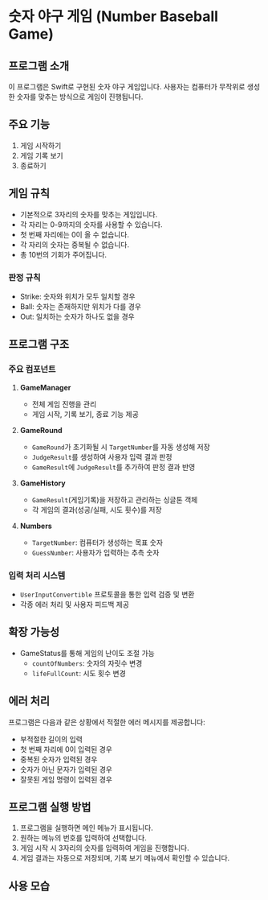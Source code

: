 # 숫자 야구 게임 (Number Baseball Game)

## 프로그램 소개
이 프로그램은 Swift로 구현된 숫자 야구 게임입니다. 사용자는 컴퓨터가 무작위로 생성한 숫자를 맞추는 방식으로 게임이 진행됩니다.

## 주요 기능
1. 게임 시작하기
2. 게임 기록 보기
3. 종료하기

## 게임 규칙
- 기본적으로 3자리의 숫자를 맞추는 게임입니다.
- 각 자리는 0-9까지의 숫자를 사용할 수 있습니다.
- 첫 번째 자리에는 0이 올 수 없습니다.
- 각 자리의 숫자는 중복될 수 없습니다.
- 총 10번의 기회가 주어집니다.

### 판정 규칙
- Strike: 숫자와 위치가 모두 일치할 경우
- Ball: 숫자는 존재하지만 위치가 다를 경우
- Out: 일치하는 숫자가 하나도 없을 경우

## 프로그램 구조

### 주요 컴포넌트
1. **GameManager**
   - 전체 게임 진행을 관리
   - 게임 시작, 기록 보기, 종료 기능 제공

2. **GameRound**
   - `GameRound`가 초기화될 시 `TargetNumber`를 자동 생성해 저장
   - `JudgeResult`를 생성하여 사용자 입력 결과 판정
   - `GameResult`에 `JudgeResult`를 추가하여 판정 결과 반영

3. **GameHistory**
   - `GameResult`(게임기록)을 저장하고 관리하는 싱글톤 객체
   - 각 게임의 결과(성공/실패, 시도 횟수)를 저장

4. **Numbers**
   - `TargetNumber`: 컴퓨터가 생성하는 목표 숫자
   - `GuessNumber`: 사용자가 입력하는 추측 숫자

### 입력 처리 시스템
- `UserInputConvertible` 프로토콜을 통한 입력 검증 및 변환
- 각종 에러 처리 및 사용자 피드백 제공

## 확장 가능성
- GameStatus를 통해 게임의 난이도 조절 가능
  - `countOfNumbers`: 숫자의 자릿수 변경
  - `lifeFullCount`: 시도 횟수 변경

## 에러 처리
프로그램은 다음과 같은 상황에서 적절한 에러 메시지를 제공합니다:
- 부적절한 길이의 입력
- 첫 번째 자리에 0이 입력된 경우
- 중복된 숫자가 입력된 경우
- 숫자가 아닌 문자가 입력된 경우
- 잘못된 게임 명령이 입력된 경우

## 프로그램 실행 방법
1. 프로그램을 실행하면 메인 메뉴가 표시됩니다.
2. 원하는 메뉴의 번호를 입력하여 선택합니다.
3. 게임 시작 시 3자리의 숫자를 입력하여 게임을 진행합니다.
4. 게임 결과는 자동으로 저장되며, 기록 보기 메뉴에서 확인할 수 있습니다.

## 사용 모습

